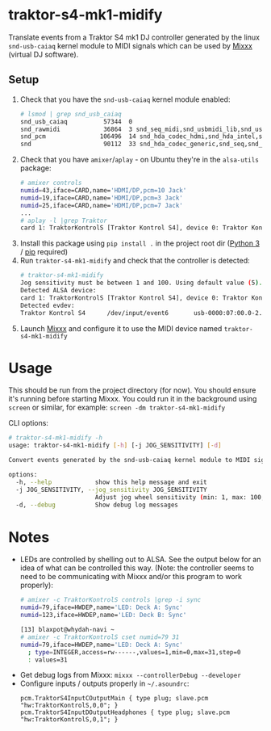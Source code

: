 # traktor-s4-mk1-midify

Translate events from a Traktor S4 mk1 DJ controller generated by the linux `snd-usb-caiaq` kernel module to MIDI signals which can be used by [Mixxx](https://mixxx.org/download/) (virtual DJ software).

## Setup
1. Check that you have the `snd-usb-caiaq` kernel module enabled:
    ```bash
    # lsmod | grep snd_usb_caiaq
    snd_usb_caiaq          57344  0
    snd_rawmidi            36864  3 snd_seq_midi,snd_usbmidi_lib,snd_usb_caiaq
    snd_pcm               106496  14 snd_hda_codec_hdmi,snd_hda_intel,snd_usb_audio,snd_hda_codec,snd_sof,snd_sof_intel_hda_common,snd_soc_core,snd_hda_core,snd_usb_caiaq,snd_pcm_dmaengine
    snd                    90112  33 snd_hda_codec_generic,snd_seq,snd_seq_device,snd_hda_codec_hdmi,snd_hwdep,snd_hda_intel,snd_usb_audio,snd_usbmidi_lib,snd_hda_codec,snd_hda_codec_realtek,snd_timer,snd_compress,thinkpad_acpi,snd_soc_core,snd_pcm,snd_usb_caiaq,snd_rawmidi
    ```
2. Check that you have `amixer`/`aplay` - on Ubuntu they're in the `alsa-utils` package:
    ```bash
    # amixer controls
    numid=43,iface=CARD,name='HDMI/DP,pcm=10 Jack'
    numid=19,iface=CARD,name='HDMI/DP,pcm=3 Jack'
    numid=25,iface=CARD,name='HDMI/DP,pcm=7 Jack'
    ...
    # aplay -l |grep Traktor
    card 1: TraktorKontrolS [Traktor Kontrol S4], device 0: Traktor Kontrol S4 [Traktor Kontrol S4]
    ```
3. Install this package using `pip install .` in the project root dir ([Python 3](https://www.python.org/downloads/) / [pip](https://pypi.org/project/pip/#files) required)
4. Run `traktor-s4-mk1-midify` and check that the controller is detected:
    ```bash
    # traktor-s4-mk1-midify
    Jog sensitivity must be between 1 and 100. Using default value (5).
    Detected ALSA device:
    card 1: TraktorKontrolS [Traktor Kontrol S4], device 0: Traktor Kontrol S4 [Traktor Kontrol S4]
    Detected evdev:
    Traktor Kontrol S4      /dev/input/event6       usb-0000:07:00.0-2.2/input0
    ```
5. Launch [Mixxx](https://mixxx.org/download/) and configure it to use the MIDI device named `traktor-s4-mk1-midify`

# Usage
This should be run from the project directory (for now). You should ensure it's running before starting Mixxx. You could run it in the background using `screen` or similar, for example:
`screen -dm traktor-s4-mk1-midify`

CLI options:
```bash
# traktor-s4-mk1-midify -h
usage: traktor-s4-mk1-midify [-h] [-j JOG_SENSITIVITY] [-d]

Convert events generated by the snd-usb-caiaq kernel module to MIDI signals

options:
  -h, --help            show this help message and exit
  -j JOG_SENSITIVITY, --jog_sensitivity JOG_SENSITIVITY
                        Adjust jog wheel sensitivity (min: 1, max: 100, default: 5)
  -d, --debug           Show debug log messages
```

# Notes
* LEDs are controlled by shelling out to ALSA. See the output below for an idea of what can be controlled this way. (Note: the controller seems to need to be communicating with Mixxx and/or this program to work properly):
     ```bash
     # amixer -c TraktorKontrolS controls |grep -i sync
     numid=79,iface=HWDEP,name='LED: Deck A: Sync'
     numid=123,iface=HWDEP,name='LED: Deck B: Sync'

     [13] blaxpot@whydah-navi ~
     # amixer -c TraktorKontrolS cset numid=79 31
     numid=79,iface=HWDEP,name='LED: Deck A: Sync'
       ; type=INTEGER,access=rw------,values=1,min=0,max=31,step=0
       : values=31
     ```
* Get debug logs from Mixxx: `mixxx --controllerDebug --developer`
* Configure inputs / outputs properly in `~/.asoundrc`:
    ```
    pcm.TraktorS4InputCOutputMain { type plug; slave.pcm "hw:TraktorKontrolS,0,0"; }
    pcm.TraktorS4InputDOutputHeadphones { type plug; slave.pcm "hw:TraktorKontrolS,0,1"; }
    ```
